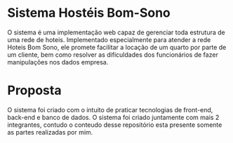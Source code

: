# Sistema Hostéis Bom-Sono

O sistema é uma implementação web capaz de gerenciar toda estrutura de uma rede de hoteis. Implementado especialmente para atender a rede Hoteis Bom Sono, 
ele promete facilitar a locação de um quarto por parte de um cliente, bem como resolver as dificuldades dos funcionários de fazer manipulações nos dados 
empresa. 

# Proposta

O sistema foi criado com o intuito de praticar tecnologias de front-end, back-end e banco de dados. O sistema foi criado juntamente com mais 2 integrantes,
contudo o conteudo desse repositório esta presente somente as partes realizadas por mim. 
